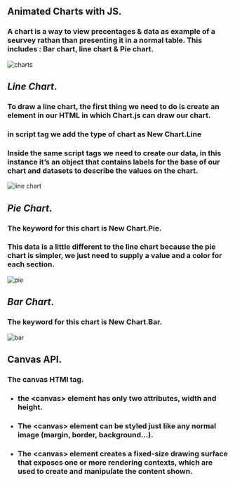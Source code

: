 ## **Animated Charts with JS.**
### A chart is a way to view precentages & data as example of a seurvey rathan than presenting it in a normal table. This includes : Bar chart, line chart & Pie chart.

![charts](https://cdn.mos.cms.futurecdn.net/S5bicwPe8vbP9nt3iwAwwi.jpg)

## *Line Chart*.
### To draw a line chart, the first thing we need to do is create an element in our HTML in which Chart.js can draw our chart.
### in script tag we add the type of chart as **New Chart.Line**
### Inside the same script tags we need to create our data, in this instance it’s an object that contains labels for the base of our chart and datasets to describe the values on the chart.
![line chart](https://i.stack.imgur.com/WcHzR.png)

## *Pie Chart*.
### The keyword for this chart is **New Chart.Pie**.
### This data is a little different to the line chart because the pie chart is simpler, we just need to supply a value and a color for each section.
![pie](https://www.developerdrive.com/wp-content/uploads/2019/07/chartjs-doughnut-chart-example.jpg)

## *Bar Chart*.
### The keyword for this chart is **New Chart.Bar**.
![bar](https://miro.medium.com/max/1838/1*s9ACgOrgGMCCwQKf-p88sQ.png)

## **Canvas API.**
### The canvas HTMl tag.
- ### the **&lt;canvas&gt;** element has only two attributes, width and height.
- ### The **&lt;canvas&gt;** element can be styled just like any normal image (margin, border, background…).
- ### The **&lt;canvas&gt;** element creates a fixed-size drawing surface that exposes one or more rendering contexts, which are used to create and manipulate the content shown.

